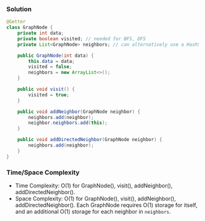 ### Solution

```java
@Getter
class GraphNode {
    private int data;
    private boolean visited; // needed for BFS, DFS
    private List<GraphNode> neighbors; // can alternatively use a HashSet (and give nodes unique IDs)

    public GraphNode(int data) {
        this.data = data;
        visited = false;
        neighbors = new ArrayList<>();
    }

    public void visit() {
        visited = true;
    }

    public void addNeighbor(GraphNode neighbor) {
        neighbors.add(neighbor);
        neighbor.neighbors.add(this);
    }

    public void addDirectedNeighbor(GraphNode neighbor) {
        neighbors.add(neighbor);
    }
}
```

### Time/Space Complexity

- Time Complexity: O(1) for GraphNode(), visit(), addNeighbor(), addDirectedNeighbor().
- Space Complexity: O(1) for GraphNode(), visit(), addNeighbor(), addDirectedNeighbor(). Each GraphNode requires O(1) storage for itself, and an additional O(1) storage for each neighbor in `neighbors`.
